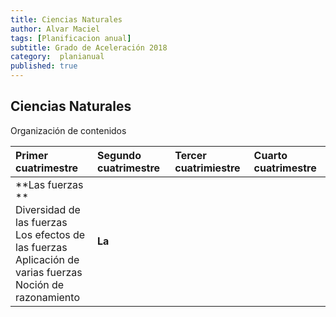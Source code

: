 ```yaml
---
title: Ciencias Naturales
author: Alvar Maciel
tags: [Planificacion anual]
subtitle: Grado de Aceleración 2018
category:  planianual
published: true
---
```

## Ciencias Naturales

Organización de contenidos

| Primer cuatrimestre | Segundo cuatrimestre | Tercer cuatrimiestre | Cuarto cuatrimestre |
| :--- | :--- | :--- | :--- |
| **Las fuerzas ** <br>Diversidad de  las  fuerzas<br>Los efectos de las fuerzas<br>Aplicación de varias fuerzas<br>Noción de razonamiento |**La**  |  |  |
